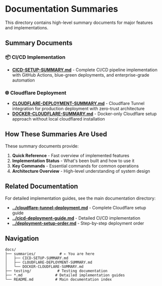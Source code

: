 # Documentation Summaries

This directory contains high-level summary documents for major features and implementations.

## Summary Documents

### 📦 **CI/CD Implementation**
- **[CICD-SETUP-SUMMARY.md](CICD-SETUP-SUMMARY.md)** - Complete CI/CD pipeline implementation with GitHub Actions, blue-green deployments, and enterprise-grade automation

### 🌐 **Cloudflare Deployment**
- **[CLOUDFLARE-DEPLOYMENT-SUMMARY.md](CLOUDFLARE-DEPLOYMENT-SUMMARY.md)** - Cloudflare Tunnel integration for production deployment with zero-trust architecture
- **[DOCKER-CLOUDFLARE-SUMMARY.md](DOCKER-CLOUDFLARE-SUMMARY.md)** - Docker-only Cloudflare setup approach without local cloudflared installation

## How These Summaries Are Used

These summary documents provide:

1. **Quick Reference** - Fast overview of implemented features
2. **Implementation Status** - What's been built and how to use it
3. **Key Commands** - Essential commands for common operations
4. **Architecture Overview** - High-level understanding of system design

## Related Documentation

For detailed implementation guides, see the main documentation directory:

- **[../cloudflare-tunnel-deployment.md](../cloudflare-tunnel-deployment.md)** - Complete Cloudflare setup guide
- **[../cicd-deployment-guide.md](../cicd-deployment-guide.md)** - Detailed CI/CD implementation
- **[../deployment-setup-order.md](../deployment-setup-order.md)** - Step-by-step deployment order

## Navigation

```
docs/
├── summaries/           # ← You are here
│   ├── CICD-SETUP-SUMMARY.md
│   ├── CLOUDFLARE-DEPLOYMENT-SUMMARY.md
│   └── DOCKER-CLOUDFLARE-SUMMARY.md
├── testing/            # Testing documentation
├── *.md               # Detailed implementation guides
└── README.md          # Main documentation index
```